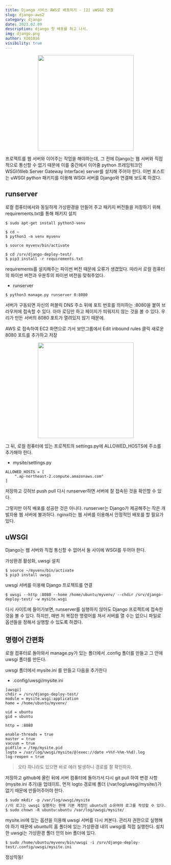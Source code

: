 ```yaml
---
title: Django 서비스 AWS로 배포하기 - [2] uWSGI 연결
slug: django-aws2
category: django
date: 2023.02.09
description: django 첫 배포를 하고 나서.
img: django.png
author: XIO1016
visibility: true
---
```


<p align="center">
<img src="/blog/django.png"  width="300">
</p>

프로젝트를 웹 서버와 이어주는 작업을 해야하는데,
그 전에 Django는 웹 서버와 직접적으로 통신할 수 없기 때문에 이를 중간에서 이어줄 python 프레임워크인 WSGI(Web Server Gateway Interface) server를 설치해 주어야 한다. 
이번 포스트는 uWSGI python 패키지를 이용해 WSGI 서버를 Django와 연결해 보도록 하겠다.

## runserver
로컬 컴퓨터에서와 동일하게 가상환경을 만들어 주고 패키지 버전들을 저장하기 위해 requirements.txt를 통해 패키지 설치
````
$ sudo apt-get install python3-venv

$ cd ~
$ python3 -m venv myvenv

$ source myvenv/bin/activate

$ cd /srv/django-deploy-test/
$ pip3 install -r requirements.txt
````
requirements를 설치해주는 파이썬 버전 때문에 오류가 생겼었다. 따라서 로컬 컴퓨터의 파이썬 버전과 우분투의 파이썬 버전을 맞춰주었다.

- runserver
````
$ python3 manage.py runserver 0:8080
````
서버가 구동되면 자신의 퍼블릭 DNS 주소 뒤에 포트 번호를 의미하는 :8080을 붙여 브라우저에 접속할 수 있다.
아마 로딩만 하고 페이지가 띄워지지 않는 것을 볼 수 있다. 우리가 만든 서버의 8080 포트가 열려있지 않기 때문에.

AWS 로 접속하여 EC2 화면으로 가서 보안그룹에서 Edit inbound rules 클릭
새로운 8080 포트를 추가하고 저장

<p align="center">
<img src="/django-aws/3.png"  width="300">
</p>

그 뒤, 로컬 컴퓨터에 있는 프로젝트의 settings.py에 ALLOWED_HOSTS에 주소를 추가해야 한다.

- mysite/settings.py
````
ALLOWED_HOSTS = [
    ".ap-northeast-2.compute.amazonaws.com"
]
````
저장하고 깃허브 push pull
다시 runserver하면 서버에 잘 접속된 것을 확인할 수 있다.

그렇지만 아직 배포를 성공한 것은 아니다.
runserver는 Django가 제공해주는 작은 개발자용 웹 서버에 불과하다.
nginx라는 웹 서버를 이용해서 안정적인 배포를 할 필요가 있다.

## uWSGI
Django는 웹 서버와 직접 통신할 수 없어서 둘 사이에 WSGI를 두어야 한다.

가상환경 활성화, uwsgi 설치
````
$ source ~/myvenv/bin/activate
$ pip3 install uwsgi
````

uwsgi 서버를 이용해 Django 프로젝트를 연결
````
$ uwsgi --http :8080 --home /home/ubuntu/myvenv/ --chdir /srv/django-deploy-test/ -w mysite.wsgi
````
다시 사이트에 들어가보면,
runserver를 실행하지 않아도 Django 프로젝트에 접속한 것을 볼 수 있다. 
하지만, 매번 저 복잡한 명령어를 쳐서 서버를 열 수는 없으니 파일로 옵션들을 정해서 실행할 수 있도록 하겠다.

## 명령어 간편화
로컬 컴퓨터로 돌아와서 manage.py가 있는 폴더에서 .config 폴더를 만들고 그 안에 uwsgi 폴더를 만든다.

uwsgi 폴더에서 mysite.ini 를 만들고 다음을 추가한다
- .config/uwsgi/mysite.ini
````
[uwsgi]
chdir = /srv/django-deploy-test/
module = mysite.wsgi:application
home = /home/ubuntu/myvenv/
 
uid = ubuntu
gid = ubuntu
 
http = :8080
 
enable-threads = true
master = true
vacuum = true
pidfile = /tmp/mysite.pid
logto = /var/log/uwsgi/mysite/@(exec://date +%%Y-%%m-%%d).log
log-reopen = true
````
> 오타 하나라도 있으면 바로 에러 발생하니 경로를 잘 확인하자.

저장하고 github에 올린 뒤에 서버 컴퓨터에 돌아가서 
다시 git pull 하여 변경 사항(mysite.ini 추가)을 업데이트.
먼저 logto 경로에 폴더 (/var/log/uwsgi/mysite/)가 없기 때문에 만들어주어야 한다.
````
$ sudo mkdir -p /var/log/uwsgi/mysite
//이 로그는 uwsgi 실행자는 현재 기본 계정인 ubuntu의 소유여야 로그를 작성할 수 있다.
$ sudo chown -R ubuntu:ubuntu /var/log/uwsgi/mysite/
````
mysite.ini에 있는 옵션을 이용해 uwsgi 서버를 다시 켜본다.
관리자 권한으로 실행해야 하기 때문에 ubuntu의 홈 폴더에 있는 가상환경 내의 uwsgi를 직접 실행한다.
설치한 uwsgi는 가상환경 폴더 안의 bin 폴더에 있다.

````
$ sudo /home/ubuntu/myvenv/bin/uwsgi -i /srv/django-deploy-test/.config/uwsgi/mysite.ini
````
정상작동!

